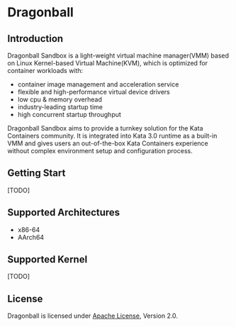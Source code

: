 # Dragonball

## Introduction
Dragonball Sandbox is a light-weight virtual machine manager(VMM) based on Linux Kernel-based Virtual Machine(KVM),
which is optimized for container workloads with:
- container image management and acceleration service
- flexible and high-performance virtual device drivers
- low cpu & memory overhead
- industry-leading startup time
- high concurrent startup throughput

Dragonball Sandbox aims to provide a turnkey solution for the Kata Containers community. It is integrated into Kata 3.0
runtime as a built-in VMM and gives users an out-of-the-box Kata Containers experience without complex environment setup
and configuration process.

## Getting Start
[TODO]

## Supported Architectures
- x86-64
- AArch64
 
## Supported Kernel
[TODO]

## License

Dragonball is licensed under [Apache License](http://www.apache.org/licenses/LICENSE-2.0), Version 2.0.